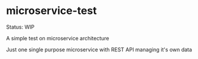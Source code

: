 microservice-test
=================

Status: WIP

A simple test on microservice architecture

Just one single purpose microservice with REST API managing it's own data
